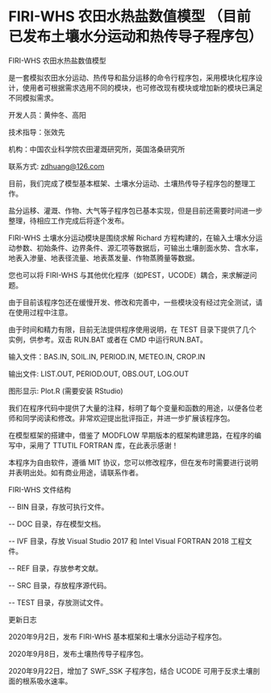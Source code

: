 # FIRI-WHS 农田水热盐数值模型 （目前已发布土壤水分运动和热传导子程序包）

FIRI-WHS 农田水热盐数值模型

是一套模拟农田水分运动、热传导和盐分运移的命令行程序包，采用模块化程序设计，使用者可根据需求选用不同的模块，也可修改现有模块或增加新的模块已满足不同模拟需求。

开发人员：黄仲冬、高阳

技术指导：张效先

机构：中国农业科学院农田灌溉研究所，英国洛桑研究所

联系方式: zdhuang@126.com

目前，我们完成了模型基本框架、土壤水分运动、土壤热传导子程序包的整理工作。

盐分运移、灌溉、作物、大气等子程序包已基本实现，但是目前还需要时间进一步整理，待相应工作完成后将逐个发布。

FIRI-WHS 土壤水分运动模块是围绕求解 Richard 方程构建的，在输入土壤水分运动参数、初始条件、边界条件、源汇项等数据后，可输出土壤剖面水势、含水率，地表入渗量、地表径流量、地表蒸发量、作物蒸腾量等数据。

您也可以将 FIRI-WHS 与其他优化程序（如PEST，UCODE）耦合，来求解逆问题。

由于目前该程序包还在缓慢开发、修改和完善中，一些模块没有经过完全测试，请在使用过程中注意。

由于时间和精力有限，目前无法提供程序使用说明，在 TEST 目录下提供了几个实例，供参考。双击 RUN.BAT 或者在 CMD 中运行RUN.BAT。

输入文件：BAS.IN, SOIL.IN, PERIOD.IN, METEO.IN, CROP.IN

输出文件: LIST.OUT, PERIOD.OUT, OBS.OUT, LOG.OUT

图形显示: Plot.R (需要安装 RStudio)

我们在程序代码中提供了大量的注释，标明了每个变量和函数的用途，以便各位老师和同学阅读和修改。非常欢迎提出批评指正，并进一步扩展该程序包。

在模型框架的搭建中，借鉴了 MODFLOW 早期版本的框架构建思路，在程序的编写中，采用了 TTUTIL FORTRAN 库，在此表示感谢！

本程序为自由软件，遵循 MIT 协议，您可以修改程序，但在发布时需要进行说明并表明出处。如有商业用途，请联系作者。

FIRI-WHS 文件结构

  -- BIN 目录，存放可执行文件。

  -- DOC 目录，存在模型文档。

  -- IVF 目录，存放 Visual Studio 2017 和 Intel Visual FORTRAN 2018 工程文件。

  -- REF 目录，存放参考文献。

  -- SRC 目录，存放程序源代码。

  -- TEST 目录，存放测试文件。

更新日志

2020年9月2日，发布 FIRI-WHS 基本框架和土壤水分运动子程序包。

2020年9月8日，发布土壤热传导子程序包。

2020年9月22日，增加了 SWF_SSK 子程序包，结合 UCODE 可用于反求土壤剖面的根系吸水速率。

